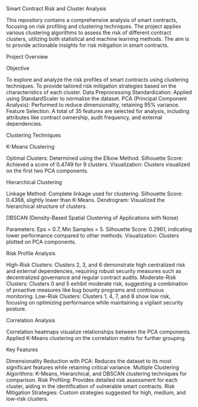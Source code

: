 Smart Contract Risk and Cluster Analysis

This repository contains a comprehensive analysis of smart contracts, focusing on risk profiling and clustering techniques. The project applies various clustering algorithms to assess the risk of different contract clusters, utilizing both statistical and machine learning methods. The aim is to provide actionable insights for risk mitigation in smart contracts.

Project Overview

Objective

To explore and analyze the risk profiles of smart contracts using clustering techniques.
To provide tailored risk mitigation strategies based on the characteristics of each cluster.
Data Preprocessing
Standardization: Applied using StandardScaler to normalize the dataset.
PCA (Principal Component Analysis): Performed to reduce dimensionality, retaining 95% variance.
Feature Selection: A total of 35 features are selected for analysis, including attributes like contract ownership, audit frequency, and external dependencies.

Clustering Techniques

K-Means Clustering

Optimal Clusters: Determined using the Elbow Method.
Silhouette Score: Achieved a score of 0.4749 for 9 clusters.
Visualization: Clusters visualized on the first two PCA components.

Hierarchical Clustering

Linkage Method: Complete linkage used for clustering.
Silhouette Score: 0.4368, slightly lower than K-Means.
Dendrogram: Visualized the hierarchical structure of clusters.

DBSCAN (Density-Based Spatial Clustering of Applications with Noise)

Parameters: Eps = 0.7, Min Samples = 5.
Silhouette Score: 0.2961, indicating lower performance compared to other methods.
Visualization: Clusters plotted on PCA components.

Risk Profile Analysis

High-Risk Clusters: Clusters 2, 3, and 6 demonstrate high centralized risk and external dependencies, requiring robust security measures such as decentralized governance and regular contract audits.
Moderate-Risk Clusters: Clusters 0 and 5 exhibit moderate risk, suggesting a combination of proactive measures like bug bounty programs and continuous monitoring.
Low-Risk Clusters: Clusters 1, 4, 7, and 8 show low risk, focusing on optimizing performance while maintaining a vigilant security posture.

Correlation Analysis

Correlation heatmaps visualize relationships between the PCA components.
Applied K-Means clustering on the correlation matrix for further grouping.

Key Features

Dimensionality Reduction with PCA: Reduces the dataset to its most significant features while retaining critical variance.
Multiple Clustering Algorithms: K-Means, Hierarchical, and DBSCAN clustering techniques for comparison.
Risk Profiling: Provides detailed risk assessment for each cluster, aiding in the identification of vulnerable smart contracts.
Risk Mitigation Strategies: Custom strategies suggested for high, medium, and low-risk clusters.
